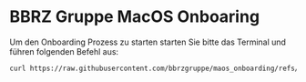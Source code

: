 # BBRZ Gruppe MacOS Onboaring

Um den Onboarding Prozess zu starten starten Sie bitte das Terminal und führen folgenden Befehl aus:

```bash
curl https://raw.githubusercontent.com/bbrzgruppe/maos_onboarding/refs/heads/main/start-maconboard.sh | sudo bash
```